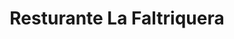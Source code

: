 ---
title: "Resturante La Faltriquera"
url: /gijon-xixon/resturante-la-faltriquera/
shop: general
---